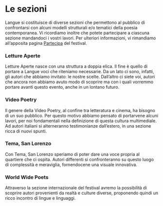 <h1 class="main-title">Le sezioni</h1>

Langue si costituisce di diverse sezioni che permettono al pubblico di confrontarsi con alcuni modelli strutturali e/o tematici della poesia contemporanea. Vi ricordiamo inoltre che potete partecipare a ciascuna sezione mandandoci i vostri lavori. Per ulteriori informazioni, vi rimandiamo all’apposita pagina [Partecipa](#partecipa) del festival.

### Letture Aperte

Letture Aperte nasce con una struttura a doppia elica. Il fine è quello di portare a Langue voci che riteniamo necessarie. Da un lato ci sono, infatti, gli autori che abbiamo invitato: le nostre scelte. Dall’altro ci siete voi, autori che ancora non abbiamo avuto modo di scoprire ma con i quali vorremmo portare avanti questo evento, anche in un lontano futuro.

### Video Poetry

Il genere della Video Poetry, al confine tra letteratura e cinema, ha bisogno di un suo pubblico. Per questo motivo abbiamo pensato di portarvene alcuni lavori, per noi fondamentali nella definizione di questa cultura multimediale. Ad autori italiani si alterneranno testimonianze dall’estero, in una sezione ricca di nuovi spunti.

### Tema, San Lorenzo

Con Tema, San Lorenzo speriamo di poter dare una voce propria al quartiere che ci ospita. Autori differenti si confronteranno su questo luogo di complessità e meraviglia, fornendocene una visuale innovativa.

### World Wide Poets

Attraverso la sezione internazionale del festival avremo la possibilità di scoprire autori provenienti da realtà e culture diverse, proponendo quindi un ricco incontro di lingue e linguaggi.
